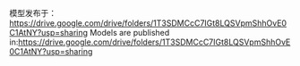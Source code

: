 模型发布于：https://drive.google.com/drive/folders/1T3SDMCcC7IGt8LQSVpmShhOvE0C1AtNY?usp=sharing
Models are published in:https://drive.google.com/drive/folders/1T3SDMCcC7IGt8LQSVpmShhOvE0C1AtNY?usp=sharing
